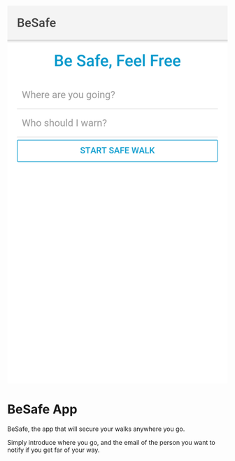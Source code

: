 ![Alt text](/resources/Screenshot.png)

# BeSafe App
BeSafe, the app that will secure your walks anywhere you go.

Simply introduce where you go, and the email of the person you want to notify if you get far of your way.
